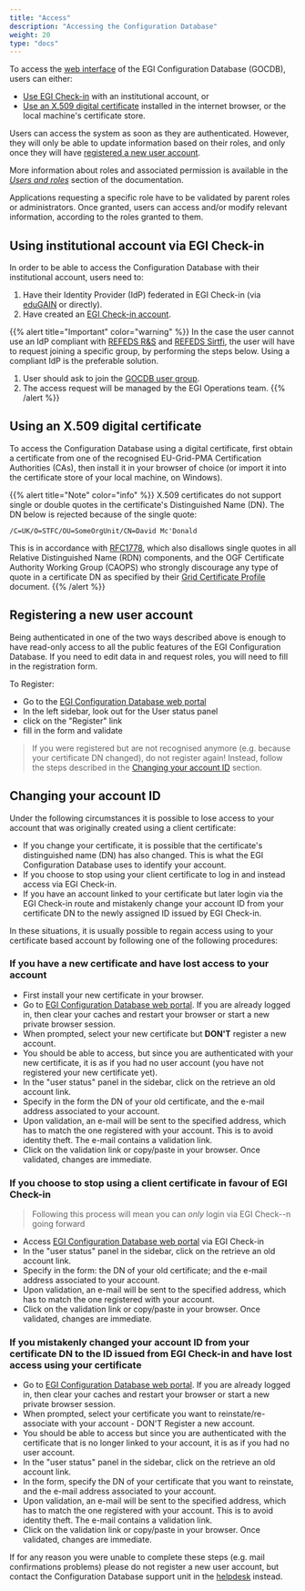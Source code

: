 ```yaml
---
title: "Access"
description: "Accessing the Configuration Database"
weight: 20
type: "docs"
---
```


To access the [web interface](https://goc.egi.eu) of the EGI Configuration
Database (GOCDB), users can either:

- [Use EGI Check-in](#using-institutional-account-via-egi-check-in) with an
  institutional account, or
- [Use an X.509 digital certificate](#using-an-x509-digital-certificate)
  installed in the internet browser, or the local machine's certificate store.

Users can access the system as soon as they are authenticated. However, they
will only be able to update information based on their roles, and only once they
will have [registered a new user account](#registering-a-new-user-account).

More information about roles and associated permission is available in the
[_Users and roles_](../users-roles) section of the documentation.

Applications requesting a specific role have to be validated by parent roles or
administrators. Once granted, users can access and/or modify relevant
information, according to the roles granted to them.

## Using institutional account via EGI Check-in

In order to be able to access the Configuration Database with their
institutional account, users need to:

1. Have their Identity Provider (IdP) federated in EGI Check-in (via
   [eduGAIN](https://edugain.org/) or directly).
1. Have created an [EGI Check-in account](../../../users/aai/check-in/signup).

{{% alert title="Important" color="warning" %}} In the case the user cannot use
an IdP compliant with [REFEDS R&S](https://refeds.org/research-and-scholarship)
and [REFEDS Sirtfi](https://refeds.org/sirtfi), the user will have to request
joining a specific group, by performing the steps below. Using a compliant IdP
is the preferable solution.

1. User should ask to join the
   [GOCDB user group](https://aai.egi.eu/registry/co_petitions/start/coef:41).
1. The access request will be managed by the EGI Operations team. {{% /alert %}}

## Using an X.509 digital certificate

To access the Configuration Database using a digital certificate, first obtain a
certificate from one of the recognised EU-Grid-PMA Certification Authorities
(CAs), then install it in your browser of choice (or import it into the
certificate store of your local machine, on Windows).

{{% alert title="Note" color="info" %}} X.509 certificates do not support single
or double quotes in the certificate's Distinguished Name (DN). The DN below is
rejected because of the single quote:

`/C=UK/O=STFC/OU=SomeOrgUnit/CN=David Mc'Donald`

This is in accordance with [RFC1778](https://tools.ietf.org/html/rfc1778), which
also disallows single quotes in all Relative Distinguished Name (RDN)
components, and the OGF Certificate Authority Working Group (CAOPS) who strongly
discourage any type of quote in a certificate DN as specified by their
[Grid Certificate Profile](https://www.ogf.org/documents/GFD.125.pdf) document.
{{% /alert %}}

## Registering a new user account

Being authenticated in one of the two ways described above is enough to have
read-only access to all the public features of the EGI Configuration Database.
If you need to edit data in and request roles, you will need to fill in the
registration form.

To Register:

- Go to the [EGI Configuration Database web portal](https://goc.egi.eu)
- In the left sidebar, look out for the User status panel
- click on the "Register" link
- fill in the form and validate

> If you were registered but are not recognised anymore (e.g. because your
> certificate DN changed), do not register again! Instead, follow the steps
> described in the [Changing your account ID](#changing-your-account-id)
> section.

## Changing your account ID

Under the following circumstances it is possible to lose access to your account
that was originally created using a client certificate:

- If you change your certificate, it is possible that the certificate's
  distinguished name (DN) has also changed. This is what the EGI Configuration
  Database uses to identify your account.
- If you choose to stop using your client certificate to log in and instead
  access via EGI Check-in.
- If you have an account linked to your certificate but later login via the EGI
  Check-in route and mistakenly change your account ID from your certificate DN
  to the newly assigned ID issued by EGI Check-in.

In these situations, it is usually possible to regain access using to your
certificate based account by following one of the following procedures:

### If you have a new certificate and have lost access to your account

- First install your new certificate in your browser.
- Go to [EGI Configuration Database web portal](https://goc.egi.eu). If you are
  already logged in, then clear your caches and restart your browser or start a
  new private browser session.
- When prompted, select your new certificate but **DON'T** register a new
  account.
- You should be able to access, but since you are authenticated with your new
  certificate, it is as if you had no user account (you have not registered your
  new certificate yet).
- In the "user status" panel in the sidebar, click on the retrieve an old
  account link.
- Specify in the form the DN of your old certificate, and the e-mail address
  associated to your account.
- Upon validation, an e-mail will be sent to the specified address, which has to
  match the one registered with your account. This is to avoid identity theft.
  The e-mail contains a validation link.
- Click on the validation link or copy/paste in your browser. Once validated,
  changes are immediate.

### If you choose to stop using a client certificate in favour of EGI Check-in

> Following this process will mean you can _only_ login via EGI Check--n going
> forward

- Access [EGI Configuration Database web portal](https://goc.egi.eu) via EGI
  Check-in
- In the "user status" panel in the sidebar, click on the retrieve an old
  account link.
- Specify in the form: the DN of your old certificate; and the e-mail address
  associated to your account.
- Upon validation, an e-mail will be sent to the specified address, which has to
  match the one registered with your account.
- Click on the validation link or copy/paste in your browser. Once validated,
  changes are immediate.

### If you mistakenly changed your account ID from your certificate DN to the ID issued from EGI Check-in and have lost access using your certificate

- Go to [EGI Configuration Database web portal](https://goc.egi.eu). If you are
  already logged in, then clear your caches and restart your browser or start a
  new private browser session.
- When prompted, select your certificate you want to reinstate/re-associate with
  your account - DON'T Register a new account.
- You should be able to access but since you are authenticated with the
  certificate that is no longer linked to your account, it is as if you had no
  user account.
- In the "user status" panel in the sidebar, click on the retrieve an old
  account link.
- In the form, specify the DN of your certificate that you want to reinstate,
  and the e-mail address associated to your account.
- Upon validation, an e-mail will be sent to the specified address, which has to
  match the one registered with your account. This is to avoid identity theft.
  The e-mail contains a validation link.
- Click on the validation link or copy/paste in your browser. Once validated,
  changes are immediate.

If for any reason you were unable to complete these steps (e.g. mail
confirmations problems) please do not register a new user account, but contact
the Configuration Database support unit in the [helpdesk](../../helpdesk)
instead.
